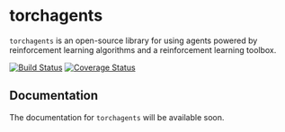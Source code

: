 torchagents
======

`torchagents` is an open-source library for using agents powered by reinforcement learning algorithms and a reinforcement learning toolbox.

[![Build Status](https://travis-ci.org/michaelmunje/torchagents.svg?branch=master)](https://travis-ci.org/michaelmunje/torchagents)
[![Coverage Status](https://coveralls.io/repos/github/michaelmunje/torchagents/badge.svg?branch=master)](https://coveralls.io/github/michaelmunje/torchagents?branch=master)

Documentation
-------------

The documentation for ``torchagents`` will be available soon.
